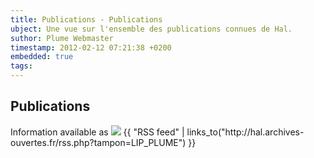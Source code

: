 ```yaml
---
title: Publications - Publications
ubject: Une vue sur l'ensemble des publications connues de Hal.
suthor: Plume Webmaster
timestamp: 2012-02-12 07:21:38 +0200
embedded: true
tags: 
---
```


## Publications

<p>Information available as <img src="img/feed-14x14.png" /> {{ "RSS feed" | links_to("http://hal.archives-ouvertes.fr/rss.php?tampon=LIP_PLUME") }}</p>

<p></p>
<div class="publis"></div>


[RSS feed]: http://feed2js.org//feed2js.php?src=http%3A%2F%2Fhal.archives-ouvertes.fr%2Frss.php%3Ftampon%3DLIP_PLUME&chan=title&num=0&desc=1&date=y&targ=y&html=y


